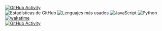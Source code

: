 [![GitHub Activity](https://github-readme-activity-graph.vercel.app/graph?username=dieghosty10&theme=github-compact)](https://github.com/ashutosh00710/github-readme-activity-graph)<br>
![Estadísticas de GitHub](https://github-readme-stats.vercel.app/api?username=Dieghosty10&show_icons=true&theme=dracula)
![Lenguajes más usados](https://github-readme-stats.vercel.app/api/top-langs/?username=Dieghosty10&layout=compact&theme=dracula)
![JavaScript](https://img.shields.io/badge/-JavaScript-F7DF1E?logo=javascript&logoColor=black)
![Python](https://img.shields.io/badge/-Python-3776AB?logo=python&logoColor=white)
[![wakatime](https://wakatime.com/badge/user/8612202e-a203-481d-8ed1-084ba92ee2e6.svg)](https://wakatime.com/@<dieghosty10>)<br>
[![GitHub Activity](https://github-readme-activity-graph.vercel.app/graph?username=dieghosty10&theme=github-compact)](https://github.com/ashutosh00710/github-readme-activity-graph)
